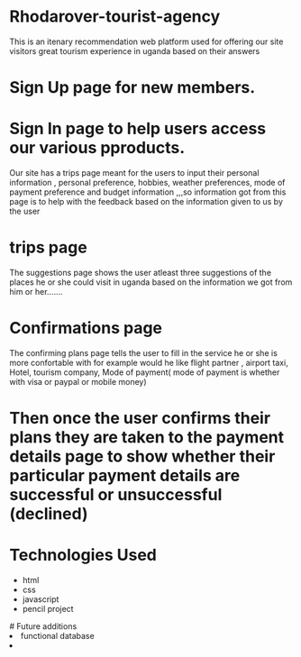 # Rhodarover-tourist-agency 
This is an itenary recommendation web platform used for offering our site visitors great tourism experience in uganda based on their answers
# Sign Up page for new members.
# Sign In page to help users access our various pproducts.
Our site has a trips page meant for the users to input their personal information , personal preference, hobbies, weather preferences, mode of payment preference and budget information ,,,so information got from this page is to help with the feedback based on the information given to us by the user 
# trips page 
The suggestions page shows the user atleast three suggestions of the places he or she could visit in uganda based on the information we got  from him or her.......
# Confirmations page
The confirming plans page tells the user to fill in the service he or she is more confortable with for example would he like flight partner , airport taxi, Hotel, tourism company, Mode of payment( mode of payment is whether with visa or paypal or mobile money)
# Then once the user confirms their plans they are taken to the payment details page to show whether their particular payment details are successful or unsuccessful (declined)
# Technologies Used
<ul>
  <li> html </li>
  <li> css </li>
  <li> javascript </li>
  <li> pencil project </li>
</ul>
# Future additions
     <li>functional database<li>
